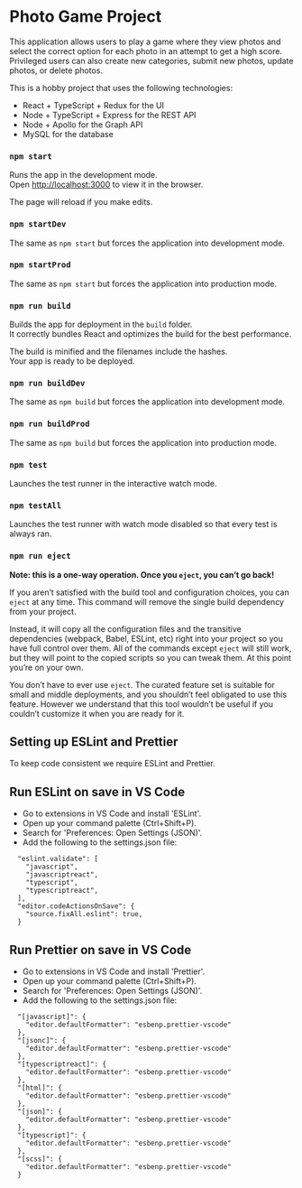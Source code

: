 # Photo Game Project

This application allows users to play a game where they view photos and select the correct option for each photo
in an attempt to get a high score. Privileged users can also create new categories, submit new photos, update photos, or delete photos.

This is a hobby project that uses the following technologies:
- React + TypeScript + Redux for the UI
- Node + TypeScript + Express for the REST API
- Node + Apollo for the Graph API
- MySQL for the database

### `npm start`

Runs the app in the development mode.\
Open [http://localhost:3000](http://localhost:3000) to view it in the browser.

The page will reload if you make edits.

### `npm startDev`

The same as `npm start` but forces the application into development mode.

### `npm startProd`

The same as `npm start` but forces the application into production mode.

### `npm run build`

Builds the app for deployment in the `build` folder.\
It correctly bundles React and optimizes the build for the best performance.

The build is minified and the filenames include the hashes.\
Your app is ready to be deployed.

### `npm run buildDev`

The same as `npm build` but forces the application into development mode.

### `npm run buildProd`

The same as `npm build` but forces the application into production mode.

### `npm test`

Launches the test runner in the interactive watch mode.

### `npm testAll`

Launches the test runner with watch mode disabled so that every test is always ran.

### `npm run eject`

**Note: this is a one-way operation. Once you `eject`, you can’t go back!**

If you aren’t satisfied with the build tool and configuration choices, you can `eject` at any time. This command will remove the single build dependency from your project.

Instead, it will copy all the configuration files and the transitive dependencies (webpack, Babel, ESLint, etc) right into your project so you have full control over them. All of the commands except `eject` will still work, but they will point to the copied scripts so you can tweak them. At this point you’re on your own.

You don’t have to ever use `eject`. The curated feature set is suitable for small and middle deployments, and you shouldn’t feel obligated to use this feature. However we understand that this tool wouldn’t be useful if you couldn’t customize it when you are ready for it.

## Setting up ESLint and Prettier

To keep code consistent we require ESLint and Prettier.

## Run ESLint on save in VS Code

- Go to extensions in VS Code and install 'ESLint'.
- Open up your command palette (Ctrl+Shift+P).
- Search for 'Preferences: Open Settings (JSON)'.
- Add the following to the settings.json file:

```
  "eslint.validate": [
    "javascript",
    "javascriptreact",
    "typescript",
    "typescriptreact",
  ],
  "editor.codeActionsOnSave": {
    "source.fixAll.eslint": true,
  }
```

## Run Prettier on save in VS Code

- Go to extensions in VS Code and install 'Prettier'.
- Open up your command palette (Ctrl+Shift+P).
- Search for 'Preferences: Open Settings (JSON)'.
- Add the following to the settings.json file:

```
  "[javascript]": {
    "editor.defaultFormatter": "esbenp.prettier-vscode"
  },
  "[jsonc]": {
    "editor.defaultFormatter": "esbenp.prettier-vscode"
  },
  "[typescriptreact]": {
    "editor.defaultFormatter": "esbenp.prettier-vscode"
  },
  "[html]": {
    "editor.defaultFormatter": "esbenp.prettier-vscode"
  },
  "[json]": {
    "editor.defaultFormatter": "esbenp.prettier-vscode"
  },
  "[typescript]": {
    "editor.defaultFormatter": "esbenp.prettier-vscode"
  },
  "[scss]": {
    "editor.defaultFormatter": "esbenp.prettier-vscode"
  }
```
